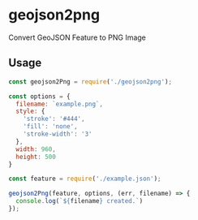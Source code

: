 # geojson2png

Convert GeoJSON Feature to PNG Image

## Usage

```javascript
const geojson2Png = require('./geojson2png');

const options = {
  filename: `example.png`,
  style: {
    'stroke': '#444',
    'fill': 'none',
    'stroke-width': '3'
  },
  width: 960,
  height: 500
}

const feature = require('./example.json');

geojson2Png(feature, options, (err, filename) => {
  console.log(`${filename} created.`)
});
```
